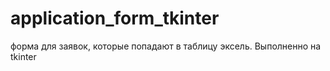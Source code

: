 # application_form_tkinter
форма для заявок, которые попадают в таблицу эксель. Выполненно на tkinter
